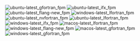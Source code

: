  ![ubuntu-latest_gfortran_fpm](https://img.shields.io/badge/ubuntu--latest_gfortran_fpm-passing-brightgreen) ![ubuntu-latest_ifx_fpm](https://img.shields.io/badge/ubuntu--latest_ifx_fpm-passing-brightgreen) ![ubuntu-latest_flang-new_fpm](https://img.shields.io/badge/ubuntu--latest_flang--new_fpm-passing-brightgreen) ![windows-latest_lfortran_fpm](https://img.shields.io/badge/windows--latest_lfortran_fpm-failing-red) ![ubuntu-latest_nvfortran_fpm](https://img.shields.io/badge/ubuntu--latest_nvfortran_fpm-passing-brightgreen) ![ubuntu-latest_lfortran_fpm](https://img.shields.io/badge/ubuntu--latest_lfortran_fpm-failing-red) ![windows-latest_ifx_fpm](https://img.shields.io/badge/windows--latest_ifx_fpm-passing-brightgreen) ![macos-latest_lfortran_fpm](https://img.shields.io/badge/macos--latest_lfortran_fpm-failing-red) ![windows-latest_flang-new_fpm](https://img.shields.io/badge/windows--latest_flang--new_fpm-passing-brightgreen) ![macos-latest_gfortran_fpm](https://img.shields.io/badge/macos--latest_gfortran_fpm-passing-brightgreen) ![windows-latest_gfortran_fpm](https://img.shields.io/badge/windows--latest_gfortran_fpm-passing-brightgreen)

